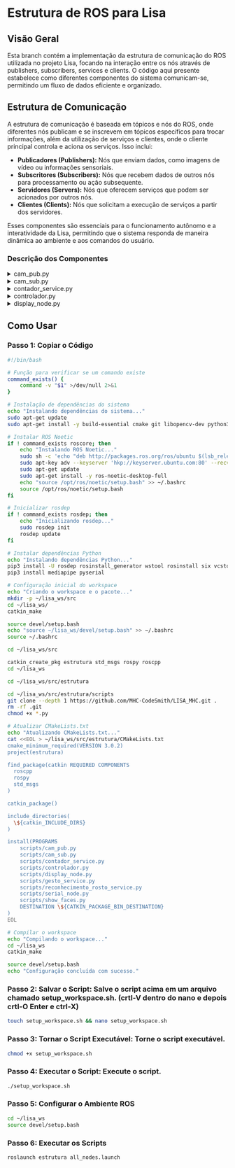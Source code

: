 # Estrutura de ROS para Lisa

## Visão Geral
Esta branch contém a implementação da estrutura de comunicação do ROS utilizada no projeto Lisa, focando na interação entre os nós através de publishers, subscribers, services e clients. O código aqui presente estabelece como diferentes componentes do sistema comunicam-se, permitindo um fluxo de dados eficiente e organizado.

## Estrutura de Comunicação
A estrutura de comunicação é baseada em tópicos e nós do ROS, onde diferentes nós publicam e se inscrevem em tópicos específicos para trocar informações, além da utilização de serviços e clientes, onde o cliente principal controla e aciona os serviços. Isso inclui:

- **Publicadores (Publishers):** Nós que enviam dados, como imagens de vídeo ou informações sensoriais.
- **Subscritores (Subscribers):** Nós que recebem dados de outros nós para processamento ou ação subsequente.
- **Servidores (Servers):** Nós que oferecem serviços que podem ser acionados por outros nós.
- **Clientes (Clients):** Nós que solicitam a execução de serviços a partir dos servidores.

Esses componentes são essenciais para o funcionamento autônomo e a interatividade da Lisa, permitindo que o sistema responda de maneira dinâmica ao ambiente e aos comandos do usuário.

### Descrição dos Componentes

<details>
<summary>cam_pub.py</summary>

#### cam_pub.py
Este script é responsável por capturar imagens da câmera e publicá-las no tópico `/Imagens`.

- **Função `publish_message()`:** Captura imagens da webcam e as publica no tópico `/Imagens`.
  - **`pub = rospy.Publisher('/Imagens', Image, queue_size=10)`:** Inicializa o publisher para o tópico `/Imagens`.
  - **`cap = cv2.VideoCapture(0)`:** Abre a webcam.
  - **`pub.publish(br.cv2_to_imgmsg(frame))`:** Converte a imagem de OpenCV para o formato ROS e publica.
[Veja o código completo aqui](https://github.com/seu_usuario/seu_repositorio/blob/main/src/estrutura/scripts/cam_pub.py)
</details>

<details>
<summary>cam_sub.py</summary>

#### cam_sub.py
Este script se inscreve no tópico `/Imagens` e exibe os frames de vídeo recebidos.

- **Função `callback(data)`:** Recebe e exibe os frames de vídeo.
  - **`br = CvBridge()`:** Converte entre imagens ROS e OpenCV.
  - **`current_frame = br.imgmsg_to_cv2(data)`:** Converte a imagem ROS para OpenCV.
  - **`cv2.imshow("camera", current_frame)`:** Exibe o frame de vídeo.
- **Função `receive_message()`:** Inicializa o nó e se inscreve no tópico `/Imagens`.
  - **`rospy.Subscriber('/Imagens', Image, callback)`:** Se inscreve no tópico e define a função de callback.
[Veja o código completo aqui](https://github.com/seu_usuario/seu_repositorio/blob/main/src/estrutura/scripts/cam_sub.py)
</details>

<details>
<summary>contador_service.py</summary>

#### contador_service.py
Este script implementa o serviço de contagem de dedos utilizando MediaPipe.

- **Função `image_callback(msg)`:** Recebe a imagem do tópico `/Imagens`.
- **Função `process_image(event)`:** Processa a imagem para contar os dedos.
  - **`frame = bridge.imgmsg_to_cv2(self.image, desired_encoding='passthrough')`:** Converte a imagem ROS para OpenCV.
  - **`results = hands.process(frame_rgb)`:** Processa a imagem para detectar mãos.
  - **`self.update_finger_count_streak(finger_count)`:** Atualiza a contagem de dedos.
- **Função `handle_get_finger_count(req)`:** Retorna a contagem de dedos atual.
[Veja o código completo aqui](https://github.com/seu_usuario/seu_repositorio/blob/main/src/estrutura/scripts/contador_service.py)
</details>

<details>
<summary>controlador.py</summary>

#### controlador.py
Este script é o cliente principal que aciona diferentes serviços com base nas imagens recebidas.

- **Função `image_callback(msg)`:** Recebe a imagem do tópico `/Imagens`.
- **Função `run()`:** Executa o loop principal do controlador.
  - **`response = self.get_finger_count()`:** Solicita a contagem de dedos.
  - **`gesture_response = self.recognize_gesture()`:** Solicita o reconhecimento de gestos.
  - **`face_response = self.recognize_face()`:** Solicita o reconhecimento de rostos.
[Veja o código completo aqui](https://github.com/seu_usuario/seu_repositorio/blob/main/src/estrutura/scripts/controlador.py)
</details>

<details>
<summary>display_node.py</summary>

#### display_node.py
Este script exibe GIFs baseados nos gestos reconhecidos.

- **Função `play_gif_with_mpv(gesture)`:** Exibe o GIF correspondente ao gesto reconhecido.
  - **`current_process = subprocess.Popen(command)`:** Executa o comando para exibir o GIF.
- **Função `callback(data)`:** Recebe a mensagem do tópico `/resultados` e determina qual GIF exibir.
  - **`play_gif_with_mpv(gesture_name)`:** Chama a função para exibir o GIF.
- **Função `check_timeout(event)`:** Verifica se houve timeout na recepção das mensagens.
  - **`play_background_gif()`:** Exibe um GIF padrão em caso de timeout.
[Veja o código completo aqui](https://github.com/seu_usuario/seu_repositorio/blob/main/src/estrutura/scripts/display_node.py)
</details>

## Como Usar

### Passo 1: Copiar o Código

```bash
#!/bin/bash

# Função para verificar se um comando existe
command_exists() {
    command -v "$1" >/dev/null 2>&1
}

# Instalação de dependências do sistema
echo "Instalando dependências do sistema..."
sudo apt-get update
sudo apt-get install -y build-essential cmake git libopencv-dev python3-pip

# Instalar ROS Noetic
if ! command_exists roscore; then
    echo "Instalando ROS Noetic..."
    sudo sh -c 'echo "deb http://packages.ros.org/ros/ubuntu $(lsb_release -sc) main" > /etc/apt/sources.list.d/ros-latest.list'
    sudo apt-key adv --keyserver 'hkp://keyserver.ubuntu.com:80' --recv-key C1CF6E31E6BADE8868B172B4F42ED6FBAB17C654
    sudo apt-get update
    sudo apt-get install -y ros-noetic-desktop-full
    echo "source /opt/ros/noetic/setup.bash" >> ~/.bashrc
    source /opt/ros/noetic/setup.bash
fi

# Inicializar rosdep
if ! command_exists rosdep; then
    echo "Inicializando rosdep..."
    sudo rosdep init
    rosdep update
fi

# Instalar dependências Python
echo "Instalando dependências Python..."
pip3 install -U rosdep rosinstall_generator wstool rosinstall six vcstools
pip3 install mediapipe pyserial

# Configuração inicial do workspace
echo "Criando o workspace e o pacote..."
mkdir -p ~/lisa_ws/src
cd ~/lisa_ws/
catkin_make

source devel/setup.bash
echo "source ~/lisa_ws/devel/setup.bash" >> ~/.bashrc
source ~/.bashrc

cd ~/lisa_ws/src

catkin_create_pkg estrutura std_msgs rospy roscpp
cd ~/lisa_ws

cd ~/lisa_ws/src/estrutura

cd ~/lisa_ws/src/estrutura/scripts
git clone --depth 1 https://github.com/MHC-CodeSmith/LISA_MHC.git .
rm -rf .git
chmod +x *.py

# Atualizar CMakeLists.txt
echo "Atualizando CMakeLists.txt..."
cat <<EOL > ~/lisa_ws/src/estrutura/CMakeLists.txt
cmake_minimum_required(VERSION 3.0.2)
project(estrutura)

find_package(catkin REQUIRED COMPONENTS
  roscpp
  rospy
  std_msgs
)

catkin_package()

include_directories(
  \${catkin_INCLUDE_DIRS}
)

install(PROGRAMS
    scripts/cam_pub.py
    scripts/cam_sub.py
    scripts/contador_service.py
    scripts/controlador.py
    scripts/display_node.py
    scripts/gesto_service.py
    scripts/reconhecimento_rosto_service.py
    scripts/serial_node.py
    scripts/show_faces.py
    DESTINATION \${CATKIN_PACKAGE_BIN_DESTINATION}
)
EOL

# Compilar o workspace
echo "Compilando o workspace..."
cd ~/lisa_ws
catkin_make

source devel/setup.bash
echo "Configuração concluída com sucesso."

```

### Passo 2: Salvar o Script: Salve o script acima em um arquivo chamado setup_workspace.sh. (crtl-V dentro do nano e depois crtl-O Enter e ctrl-X)
```bash
touch setup_workspace.sh && nano setup_workspace.sh
```

### Passo 3: Tornar o Script Executável: Torne o script executável.
```bash
chmod +x setup_workspace.sh
```

### Passo 4: Executar o Script: Execute o script.
```bash
./setup_workspace.sh
```

### Passo 5: Configurar o Ambiente ROS
```bash
cd ~/lisa_ws
source devel/setup.bash
```

### Passo 6: Executar os Scripts
```bash
roslaunch estrutura all_nodes.launch
```
